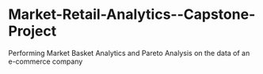 # Market-Retail-Analytics--Capstone-Project
Performing Market Basket Analytics and Pareto Analysis on the data of an e-commerce company
